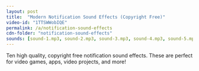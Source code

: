 ```yaml
---
layout: post
title:  "Modern Notification Sound Effects (Copyright Free)"
video-id: "1TTSWWobIQE"
permalink: /a/notification-sound-effects
cdn-folder: "notification-sound-effects"
sounds: [sound-1.mp3, sound-2.mp3, sound-3.mp3, sound-4.mp3, sound-5.mp3, sound-6.mp3, sound-7.mp3, sound-8.mp3, sound-9.mp3, sound-10.mp3]
---
```


Ten high quality, copyright free notification sound effects. These are perfect for video games, apps, video projects, and more!
